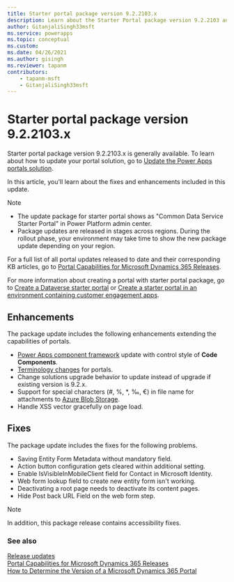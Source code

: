 ```yaml
---
title: Starter portal package version 9.2.2103.x
description: Learn about the Starter Portal package version 9.2.2103 and the changes.
author: GitanjaliSingh33msft
ms.service: powerapps
ms.topic: conceptual
ms.custom: 
ms.date: 04/26/2021
ms.author: gisingh
ms.reviewer: tapanm
contributors:
    - tapanm-msft
    - GitanjaliSingh33msft
---
```


# Starter portal package version 9.2.2103.x

Starter portal package version 9.2.2103.x is generally available. To learn about how to update your portal solution, go to [Update the Power Apps portals solution](../admin/update-portal-solution.md).

In this article, you'll learn about the fixes and enhancements included in this update.

> [!NOTE]
> - The update package for starter portal shows as "Common Data Service Starter Portal" in Power Platform admin center.
> - Package updates are released in stages across regions. During the rollout phase, your environment may take time to show the new package update depending on your region.

For a full list of all portal updates released to date and their corresponding KB articles, go to [Portal Capabilities for Microsoft Dynamics 365 Releases](https://support.microsoft.com/topic/portal-capabilities-for-microsoft-dynamics-365-releases-81f5fcc9-ef72-8b2e-5b4b-29e9840fb5c4).

For more information about creating a portal with starter portal package, go to [Create a Dataverse starter portal](../create-portal.md) or [Create a starter portal in an environment containing customer engagement apps](../create-dynamics-portal.md).

## Enhancements

The package update includes the following enhancements extending the capabilities of portals.

- [Power Apps component framework](../../../developer/component-framework/overview.md) update with control style of **Code Components**.
- [Terminology changes](../terminology-changes.md) for portals.
- Change solutions upgrade behavior to update instead of upgrade if existing version is 9.2.x.
- Support for special characters (\#, %, \*, ‰, €) in file name for attachments to [Azure Blob Storage](../enable-azure-storage.md).
- Handle XSS vector gracefully on page load.

## Fixes

The package update includes the fixes for the following problems.

- Saving Entity Form Metadata without mandatory field.
- Action button configuration gets cleared within additional setting.
- Enable IsVisibleInMobileClient field for Contact in Microsoft Identity.
- Web form lookup field to create new entity form isn't working.
- Deactivating a root page needs to deactivate its content pages.
- Hide Post back URL Field on the web form step.

> [!NOTE]
> In addition, this package release contains accessibility fixes.

### See also

[Release updates](../release-updates.md) <br>
[Portal Capabilities for Microsoft Dynamics 365 Releases](https://support.microsoft.com/topic/portal-capabilities-for-microsoft-dynamics-365-releases-81f5fcc9-ef72-8b2e-5b4b-29e9840fb5c4) <br>
[How to Determine the Version of a Microsoft Dynamics 365 Portal](https://support.microsoft.com/topic/how-to-determine-the-version-of-a-microsoft-dynamics-365-portal-d2400fdc-b1dd-597b-feab-87abc805325e)
